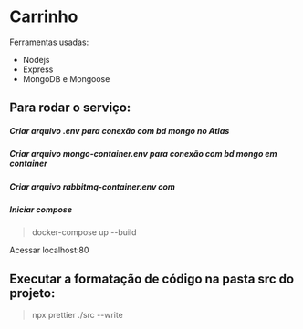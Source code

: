 # Carrinho

Ferramentas usadas:

- Nodejs
- Express
- MongoDB e Mongoose

## Para rodar o serviço:

##### Criar arquivo .env para conexão com bd mongo no Atlas

##### Criar arquivo mongo-container.env para conexão com bd mongo em container

##### Criar arquivo rabbitmq-container.env com

##### Iniciar compose

> docker-compose up --build

Acessar localhost:80

## Executar a formatação de código na pasta src do projeto:

> npx prettier ./src --write